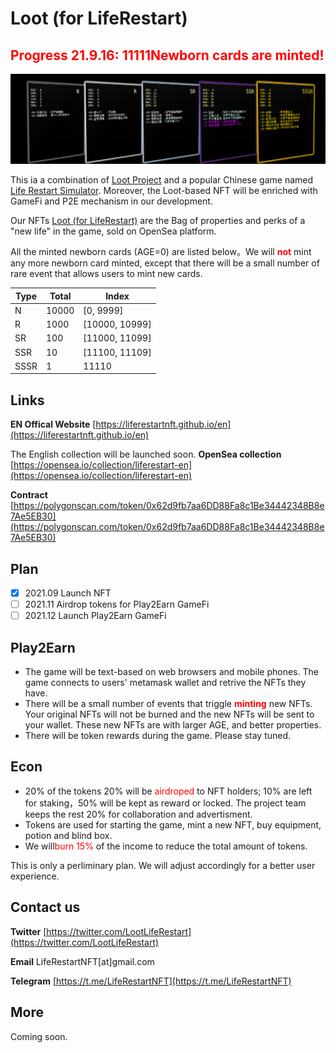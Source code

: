 # Loot (for LifeRestart)

<h2><span style="color:red">Progress 21.9.16: <b>11111</b>Newborn cards are minted!</span></h2>

![background](bg.png)


This ia a combination of [Loot Project](https://opensea.io/collection/lootproject) and a popular Chinese game named [Life Restart Simulator](http://liferestart.syaro.io/view/). Moreover, the Loot-based NFT will be enriched with GameFi and P2E mechanism in our development.

Our NFTs [Loot (for LifeRestart)](https://opensea.io/collection/liferestart) are the Bag of properties and perks of a "new life" in the game, sold on OpenSea platform.

All the minted newborn cards (AGE=0) are listed below。We will <span style="color:red">**not**</span> mint any more newborn card minted, except that there will be a small number of rare event that allows users to mint new cards.


| Type  | Total| Index |
| --- | ----- | ----|
| N  | 10000  | [0, 9999]
| R  | 1000  | [10000, 10999]
| SR | 100  | [11000, 11099]
| SSR| 10 |  [11100, 11109]
|SSSR| 1 | 11110|


## Links
**EN Offical Website** [https://liferestartnft.github.io/en](https://liferestartnft.github.io/en)

The English collection will be launched soon.
**OpenSea collection** [https://opensea.io/collection/liferestart-en](https://opensea.io/collection/liferestart-en)

**Contract** [https://polygonscan.com/token/0x62d9fb7aa6DD88Fa8c1Be34442348B8e7Ae5EB30](https://polygonscan.com/token/0x62d9fb7aa6DD88Fa8c1Be34442348B8e7Ae5EB30)


## Plan

- [x] 2021.09 Launch NFT
- [ ] 2021.11 Airdrop tokens for Play2Earn GameFi
- [ ] 2021.12 Launch Play2Earn GameFi

## Play2Earn

* The game will be text-based on web browsers and mobile phones. The game connects to users' metamask wallet and retrive the NFTs they have.
* There will be a small number of events that triggle <span style="color:red">**minting**</span> new NFTs. Your original NFTs will not be burned and the new NFTs will be sent to your wallet. These new NFTs are with larger AGE, and better properties.
* There will be token rewards during the game. Please stay tuned.

## Econ

* 20% of the tokens 20% will be <span style="color:red">airdroped</span> to NFT holders; 10% are left for staking，50% will be kept as reward or locked. The project team keeps the rest 20% for collaboration and advertisment.
* Tokens are used for starting the game, mint a new NFT, buy equipment, potion and blind box.
* We will<span style="color:red">burn 15%</span> of the income to reduce the total amount of tokens.

This is only a perliminary plan. We will adjust accordingly for a better user experience.

## Contact us

**Twitter** [https://twitter.com/LootLifeRestart](https://twitter.com/LootLifeRestart)

**Email** LifeRestartNFT[at]gmail.com

**Telegram** [https://t.me/LifeRestartNFT](https://t.me/LifeRestartNFT)

## More
Coming soon.
